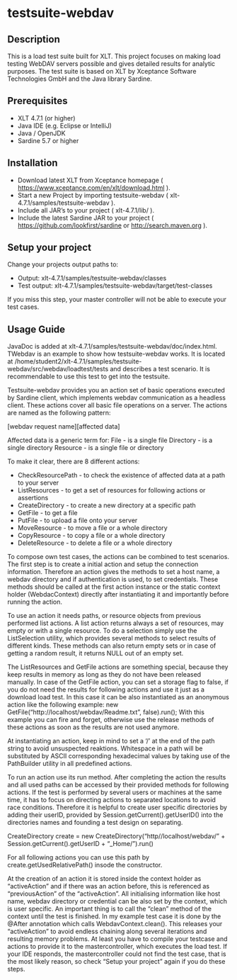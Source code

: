 # testsuite-webdav

## Description

This is a load test suite built for XLT. This project focuses on making load testing WebDAV servers possible and gives detailed results for analytic purposes. The test suite is based on XLT by Xceptance Software Technologies GmbH and the Java library Sardine.

## Prerequisites
* XLT 4.7.1 (or higher)
* Java IDE (e.g. Eclipse or IntelliJ)
* Java / OpenJDK
* Sardine 5.7 or higher

## Installation
* Download latest XLT from Xceptance homepage 
( https://www.xceptance.com/en/xlt/download.html ).
* Start a new Project by importing testsuite-webdav ( xlt-4.7.1/samples/testsuite-webdav ).
* Include all JAR’s to your project ( xlt-4.7.1/lib/ ).
* Include the latest Sardine JAR to your project 
( https://github.com/lookfirst/sardine or http://search.maven.org ).

## Setup your project
Change your projects output paths to:

* Output:		xlt-4.7.1/samples/testsuite-webdav/classes
* Test output:		xlt-4.7.1/samples/testsuite-webdav/target/test-classes

If you miss this step, your master controller will not be able to execute your test cases.

## Usage Guide
JavaDoc is added at xlt-4.7.1/samples/testsuite-webdav/doc/index.html.
TWebdav is an example to show how testsuite-webdav works. It is located at 
/home/student2/xlt-4.7.1/samples/testsuite-webdav/src/webdav/loadtest/tests and describes a test scenario. It is recommendable to use this test to get into the testsuite.

Testsuite-webdav provides you an action set of basic operations executed by Sardine client, which implements webdav communication as a headless client. These actions cover all basic file operations on a server. The actions are named as the following pattern:

\[webdav request name\]\[affected data\]

Affected data is a generic term for:
File		-	is a single file
Directory	-	is a single directory
Resource	-	is a single file or directory

To make it clear, there are 8 different actions:

* CheckResourcePath - to check the existence of affected data at a path to your server
* ListResources - to get a set of resources for following actions or assertions
* CreateDirectory - to create a new directory at a specific path
* GetFile - to get a file
* PutFile - to upload a file onto your server
* MoveResource - to move a file or a whole directory
* CopyResource - to copy a file or a whole directory
* DeleteResource - to delete a file or a whole directory

To compose own test cases, the actions can be combined to test scenarios. The first step is to create a initial action and setup the connection information. Therefore an action gives the methods to set a host name, a webdav directory and if authentication is used, to set credentials. These methods should be called at the first action instance or the static context holder (WebdacContext) directly after instantiating it and importantly before running the action. 

To use an action it needs paths, or resource objects from previous performed list actions. A list action returns always a set of resources, may empty or with a single resource. To do a selection simply use the ListSelection utility, which provides several methods to select results of different kinds. These methods can also return empty sets or in case of getting a random result, it returns NULL out of an empty set.

The ListResources and GetFile actions are something special, because they keep results in memory as long as they do not have been released manually. In case of the GetFile action, you can set a storage flag to false, if you do not need the results for following actions and use it just as a download load test. In this case it can be also instantiated as an anonymous action like the following example: 
new GetFile(“http://localhost/webdav/Readme.txt”, false).run();
With this example you can fire and forget, otherwise use the release methods of these actions as soon as the results are not used anymore.

At instantiating an action, keep in mind to set a ‘/’ at the end of the path string to avoid unsuspected reaktions. Whitespace in a path will be substituted by ASCII corresponding hexadecimal values by taking use of the PathBuilder utility in all predefined actions.

To run an action use its run method. After completing the action the results and all used paths can be accessed by their provided methods for following actions. If the test is performed by several users or machines at the same time, it has to focus on directing actions to separated locations to avoid race conditions. Therefore it is helpful to create user specific directories by adding their userID, provided by Session.getCurrent().getUserID() into the directories names and founding a test design on separating. 

CreateDirectory create = new CreateDirectory(“http//localhost/webdav/” + Session.getCurrent().getUserID + “_Home/”).run()

For all following actions you can use this path by create.getUsedRelativePath() insode the constructor.

At the creation of an action it is stored inside the context holder as “activeAction” and if there was an action before, this is referenced as “previousAction” of the “activeAction”. All initialising information like host name, webdav directory or credential can be also set by the context, which is user specific. An important thing is to call the “clean” method of the context until the test is finished. In my example test case it is done by the @After annotation which calls WebdavContext.clean(). This releases your “activeAction” to avoid endless chaining along several iterations and resulting memory problems. At least you have to compile your testcase and actions to provide it to the mastercontroller, which executes the load test. If your IDE responds, the mastercontroller could not find the test case, that is the most likely reason, so check “Setup your project” again if you do these steps.
